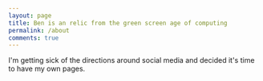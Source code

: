 ```yaml
---
layout: page
title: Ben is an relic from the green screen age of computing
permalink: /about
comments: true
---
```


<div class="row justify-content-between">
<div class="col-md-8 pr-5">

<p> I'm getting sick of the directions around social media and decided it's time to have my own pages.</p>




</div>
</div>
